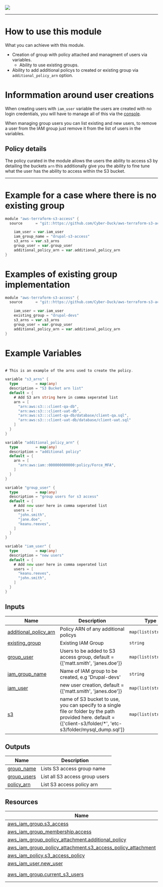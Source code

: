 <!-- BEGIN_TF_DOCS -->
<img src="https://www.drupal.org/files/CD-logo-vertical-RGB.png" />

---


# How to use this module

What you can achieve with this module.
- Creation of group with policy attached and managment of users via variables.
	- Ability to use existing groups.
- Ability to add additional policys to created or existing group via `additional_policy_arn` option.

# Informmation around user creations
When creating users with `iam_user` variable the users are created with no login credentials, you will have to manage all of this via the [console](https://console.aws.amazon.com). 

When managing group users you can list existing and new users, to remove a user from the IAM group just remove it from the list of users in the variables.
## Policy details

The policy curated in the module allows the users the ability to access s3 by detailing the buckets `arn` this additionally give you the ability to fine tune what the user has the ability to access within the S3 bucket.

---
# Example for a case where there is no existing group

```go
module "aws-terraform-s3-access" {
  source      = "git::https://github.com/Cyber-Duck/aws-terraform-s3-access.git"

	iam_user = var.iam_user
	iam_group_name = "drupal-s3-access"
	s3_arns = var.s3_arns
	group_user = var.group_user
	additional_policy_arn = var.additional_policy_arn
}
```

# Examples of existing group implementation

```go
module "aws-terraform-s3-access" {
  source      = "git::https://github.com/Cyber-Duck/aws-terraform-s3-access.git"

	iam_user = var.iam_user
	existing_group = "drupal-devs"
	s3_arns = var.s3_arns
	group_user = var.group_user
	additional_policy_arn = var.additional_policy_arn
}
```
# Example Variables
```go

# This is an example of the arns used to create the policy.

variable "s3_arns" {
  type        = map(any)
  description = "S3 Bucket arn list"
  default = {
    # Add S3 arn string here in comma seperated list
    arn = [
      "arn:aws:s3:::client-qa-db",
      "arn:aws:s3:::client-uat-db",
      "arn:aws:s3:::client-qa-db/database/client-qa.sql",
      "arn:aws:s3:::client-uat-db/database/client-uat.sql"
    ]
  }
}

variable "additional_policy_arn" {
  type        = map(any)
  description = "additional policy"
  default = {
    arn = [
      "arn:aws:iam::000000000000:policy/Force_MFA",
    ]
  }
}

variable "group_user" {
  type        = map(any)
  description = "group users for s3 access"
  default = {
    # Add new user here in comma seperated list
    users = [
      "john.smith",
      "jane.doe",
      "keanu.reeves",
    ]
  }
}

variable "iam_user" {
  type        = map(any)
  description = "new users"
  default = {
    # Add new user here in comma seperated list
    users = [
      "keanu.reeves",
      "john.smith",
    ]
  }
}

```

## Inputs

| Name | Description | Type | Default | Required |
|------|-------------|------|---------|:--------:|
| <a name="input_additional_policy_arn"></a> [additional\_policy\_arn](#input\_additional\_policy\_arn) | Policy ARN of any additional policys | `map(list(string))` | `null` | no |
| <a name="input_existing_group"></a> [existing\_group](#input\_existing\_group) | Existing IAM Group | `string` | `null` | no |
| <a name="input_group_user"></a> [group\_user](#input\_group\_user) | Users to be added to S3 access group, default = {['matt.smith', 'janes.doe']} | `map(list(string))` | n/a | yes |
| <a name="input_iam_group_name"></a> [iam\_group\_name](#input\_iam\_group\_name) | Name of IAM group to be created, e.g 'Drupal-devs' | `string` | `null` | no |
| <a name="input_iam_user"></a> [iam\_user](#input\_iam\_user) | new user creation, default = {['matt.smith', 'janes.doe']} | `map(list(string))` | n/a | yes |
| <a name="input_s3"></a> [s3](#input\_s3) | name of S3 bucket to use, you can specify to a single file or folder by the path provided here. default = {['client-s3/folder/*', 'etc-s3/folder/mysql\_dump.sql']} | `map(list(string))` | n/a | yes |

## Outputs

| Name | Description |
|------|-------------|
| <a name="output_group_name"></a> [group\_name](#output\_group\_name) | Lists S3 access group name |
| <a name="output_group_users"></a> [group\_users](#output\_group\_users) | List all S3 access group users |
| <a name="output_policy_arn"></a> [policy\_arn](#output\_policy\_arn) | List S3 access policy arn |

## Resources

| Name | Type |
|------|------|
| [aws_iam_group.s3_access](https://registry.terraform.io/providers/hashicorp/aws/latest/docs/resources/iam_group) | resource |
| [aws_iam_group_membership.access](https://registry.terraform.io/providers/hashicorp/aws/latest/docs/resources/iam_group_membership) | resource |
| [aws_iam_group_policy_attachment.additional_policy](https://registry.terraform.io/providers/hashicorp/aws/latest/docs/resources/iam_group_policy_attachment) | resource |
| [aws_iam_group_policy_attachment.s3_access_policy_attachment](https://registry.terraform.io/providers/hashicorp/aws/latest/docs/resources/iam_group_policy_attachment) | resource |
| [aws_iam_policy.s3_access_policy](https://registry.terraform.io/providers/hashicorp/aws/latest/docs/resources/iam_policy) | resource |
| [aws_iam_user.new_user](https://registry.terraform.io/providers/hashicorp/aws/latest/docs/resources/iam_user) | resource |
| [aws_iam_group.current_s3_users](https://registry.terraform.io/providers/hashicorp/aws/latest/docs/data-sources/iam_group) | data source |


<!-- END_TF_DOCS -->
